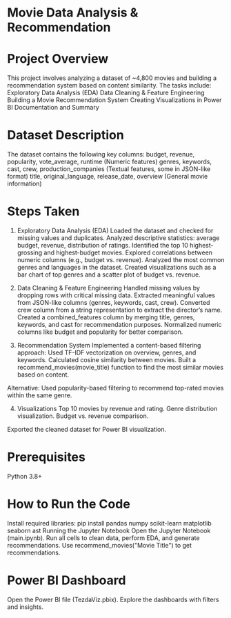 # Movie Data Analysis & Recommendation

# Project Overview
This project involves analyzing a dataset of ~4,800 movies and building a recommendation system based on content similarity. The tasks include:
Exploratory Data Analysis (EDA)
Data Cleaning & Feature Engineering
Building a Movie Recommendation System
Creating Visualizations in Power BI
Documentation and Summary

# Dataset Description
The dataset contains the following key columns:
budget, revenue, popularity, vote_average, runtime (Numeric features)
genres, keywords, cast, crew, production_companies (Textual features, some in JSON-like format)
title, original_language, release_date, overview (General movie information)

# Steps Taken
1. Exploratory Data Analysis (EDA)
Loaded the dataset and checked for missing values and duplicates.
Analyzed descriptive statistics: average budget, revenue, distribution of ratings.
Identified the top 10 highest-grossing and highest-budget movies.
Explored correlations between numeric columns (e.g., budget vs. revenue).
Analyzed the most common genres and languages in the dataset.
Created visualizations such as a bar chart of top genres and a scatter plot of budget vs. revenue.

2. Data Cleaning & Feature Engineering
Handled missing values by dropping rows with critical missing data.
Extracted meaningful values from JSON-like columns (genres, keywords, cast, crew).
Converted crew column from a string representation to extract the director’s name.
Created a combined_features column by merging title, genres, keywords, and cast for recommendation purposes.
Normalized numeric columns like budget and popularity for better comparison.

3. Recommendation System
Implemented a content-based filtering approach:
Used TF-IDF vectorization on overview, genres, and keywords.
Calculated cosine similarity between movies.
Built a recommend_movies(movie_title) function to find the most similar movies based on content.

Alternative: Used popularity-based filtering to recommend top-rated movies within the same genre.

4. Visualizations
Top 10 movies by revenue and rating.
Genre distribution visualization.
Budget vs. revenue comparison.


Exported the cleaned dataset for Power BI visualization.


# Prerequisites
Python 3.8+

# How to Run the Code
Install required libraries:
pip install pandas numpy scikit-learn matplotlib seaborn ast
Running the Jupyter Notebook
Open the Jupyter Notebook (main.ipynb).
Run all cells to clean data, perform EDA, and generate recommendations.
Use recommend_movies("Movie Title") to get recommendations.

# Power BI Dashboard
Open the Power BI file (TezdaViz.pbix).
Explore the dashboards with filters and insights.
